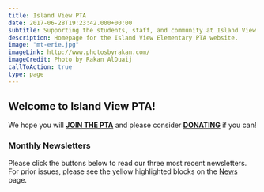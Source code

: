 ```yaml
---
title: Island View PTA
date: 2017-06-28T19:23:42.000+00:00
subtitle: Supporting the students, staff, and community at Island View Elementary.
description: Homepage for the Island View Elementary PTA website.
image: "mt-erie.jpg"
imageLink: http://www.photosbyrakan.com/
imageCredit: Photo by Rakan AlDuaij
callToAction: true
type: page
---
```


## Welcome to Island View PTA!

We hope you will [**JOIN THE PTA**](https://www.islandviewpta.org/membership) and please consider [**DONATING**](https://www.islandviewpta.org/donate) if you can!

### Monthly Newsletters

Please click the buttons below to read our three most recent newsletters. For prior issues, please see the yellow highlighted blocks on the [News](/news) page.
